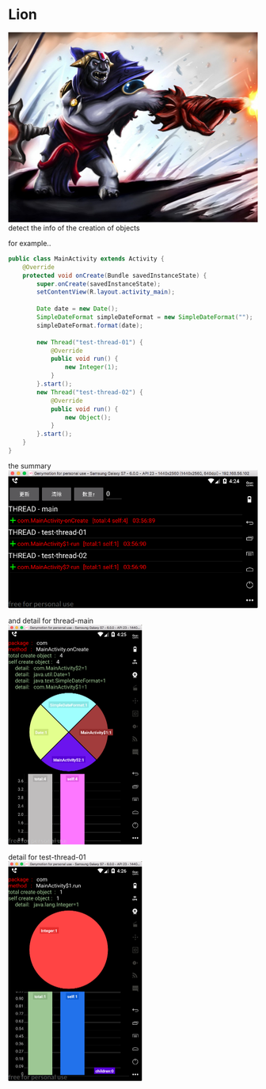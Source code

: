 # Lion
<div align=center><img width="512" height="384" src="https://github.com/jy01331184/Lion/blob/master/image/lion.jpg">
</div>
detect the info of the creation of objects

for example..

```Java
public class MainActivity extends Activity {
    @Override
    protected void onCreate(Bundle savedInstanceState) {
        super.onCreate(savedInstanceState);
        setContentView(R.layout.activity_main);

        Date date = new Date();
        SimpleDateFormat simpleDateFormat = new SimpleDateFormat("");
        simpleDateFormat.format(date);

        new Thread("test-thread-01") {
            @Override
            public void run() {
                new Integer(1);
            }
        }.start();
        new Thread("test-thread-02") {
            @Override
            public void run() {
                new Object();
            }
        }.start();
    }
}
```

the summary
<img src="https://github.com/jy01331184/Lion/blob/master/image/s1.png">

and detail for thread-main<br>
<img width="270" height="444" src="https://github.com/jy01331184/Lion/blob/master/image/s2.png">

detail for test-thread-01<br>
<img width="270" height="444" src="https://github.com/jy01331184/Lion/blob/master/image/s3.png">
